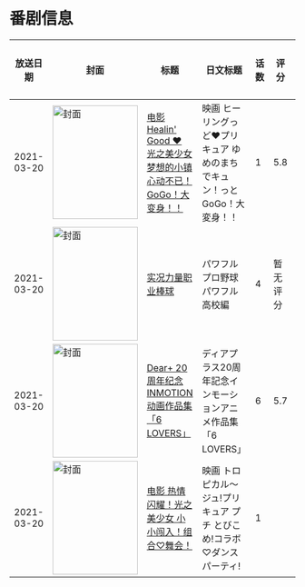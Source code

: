 # 番剧信息

|放送日期|封面|标题|日文标题|话数|评分|评分人数|
|---|---|---|---|---|---|---|
|2021-03-20|<img src="//lain.bgm.tv/pic/cover/c/4d/ec/321196_BBf29.jpg" alt="封面" style="width:150px;height:200px;object-fit:cover;">|[电影 Healin' Good ♥ 光之美少女 梦想的小镇心动不已！GoGo！大变身！！](https://bangumi.tv/subject/321196)|映画 ヒーリングっど♥プリキュア ゆめのまちでキュン！っとGoGo！大変身！！|1|5.8|88人评分|
|2021-03-20|<img src="//lain.bgm.tv/pic/cover/c/fd/3e/330545_zFUGV.jpg" alt="封面" style="width:150px;height:200px;object-fit:cover;">|[实况力量职业棒球](https://bangumi.tv/subject/330545)|パワフルプロ野球 パワフル高校編|4|暂无评分|少于10人评分|
|2021-03-20|<img src="//lain.bgm.tv/pic/cover/c/6a/de/331907_qScSa.jpg" alt="封面" style="width:150px;height:200px;object-fit:cover;">|[Dear+ 20周年纪念INMOTION动画作品集「6 LOVERS」](https://bangumi.tv/subject/331907)|ディアプラス20周年記念インモーションアニメ作品集 「6 LOVERS」|6|5.7|12人评分|
|2021-03-20|<img src="//lain.bgm.tv/pic/cover/c/4a/49/534380_h83wb.jpg" alt="封面" style="width:150px;height:200px;object-fit:cover;">|[电影 热情闪耀！光之美少女 小小闯入！组合♡舞会！](https://bangumi.tv/subject/534380)|映画 トロピカル～ジュ!プリキュア プチ とびこめ!コラボ♡ダンスパーティ!|1|||
